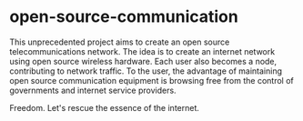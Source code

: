 # open-source-communication
This unprecedented project aims to create an open source telecommunications network. The idea is to create an internet network using open source wireless hardware. Each user also becomes a node, contributing to network traffic.
To the user, the advantage of maintaining open source communication equipment is browsing free from the control of governments and internet service providers.

Freedom. Let's rescue the essence of the internet.
